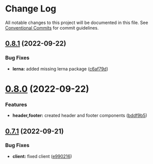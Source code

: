 # Change Log

All notable changes to this project will be documented in this file.
See [Conventional Commits](https://conventionalcommits.org) for commit guidelines.

## [0.8.1](https://github.com/ionic-team/stencil-component-starter/compare/v0.8.0...v0.8.1) (2022-09-22)


### Bug Fixes

* **lerna:** added missing lerna package ([c6af79d](https://github.com/ionic-team/stencil-component-starter/commit/c6af79d116d9c38d4bfd3fdfd3494c349921a476))





# [0.8.0](https://github.com/ionic-team/stencil-component-starter/compare/v0.7.1...v0.8.0) (2022-09-22)


### Features

* **header,footer:** created header and footer components ([bddf9b5](https://github.com/ionic-team/stencil-component-starter/commit/bddf9b598b5d0182ee19d4fa148638f03a651f4d))





## [0.7.1](https://github.com/ionic-team/stencil-component-starter/compare/v0.7.0...v0.7.1) (2022-09-21)


### Bug Fixes

* **client:** fixed client ([e990216](https://github.com/ionic-team/stencil-component-starter/commit/e990216a50c7d5a52f39f7c886323a87644e7385))
